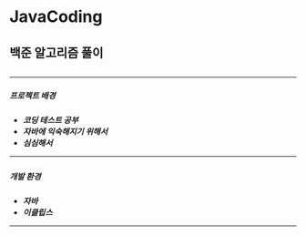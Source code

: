 # JavaCoding

<h2>백준 알고리즘 풀이<h2> 
<hr>
  
<h5>프로젝트 배경<h5>
<ul>
  <li> 코딩 테스트 공부 </li>
  <li> 자바에 익숙해지기 위해서 </li>
  <li> 심심해서 </li> 
</ul>
<hr>
<h5>개발 환경<h5>
<ul>
  <li> 자바 </li>
  <li> 이클립스 </li> 
</ul>
<hr>
